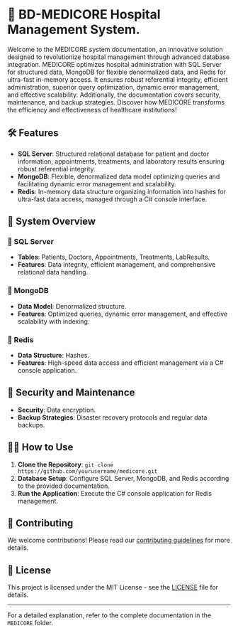 # 🚀 BD-MEDICORE Hospital Management System.

Welcome to the MEDICORE system documentation, an innovative solution designed to revolutionize hospital management through advanced database integration. MEDICORE optimizes hospital administration with SQL Server for structured data, MongoDB for flexible denormalized data, and Redis for ultra-fast in-memory access. It ensures robust referential integrity, efficient administration, superior query optimization, dynamic error management, and effective scalability. Additionally, the documentation covers security, maintenance, and backup strategies. Discover how MEDICORE transforms the efficiency and effectiveness of healthcare institutions!

## 🛠 Features

- **SQL Server**: Structured relational database for patient and doctor information, appointments, treatments, and laboratory results ensuring robust referential integrity.
- **MongoDB**: Flexible, denormalized data model optimizing queries and facilitating dynamic error management and scalability.
- **Redis**: In-memory data structure organizing information into hashes for ultra-fast data access, managed through a C# console interface.

## 💎 System Overview

### 🥘 SQL Server
- **Tables**: Patients, Doctors, Appointments, Treatments, LabResults.
- **Features**: Data integrity, efficient management, and comprehensive relational data handling.

### 🥘 MongoDB
- **Data Model**: Denormalized structure.
- **Features**: Optimized queries, dynamic error management, and effective scalability with indexing.

### 🥘 Redis
- **Data Structure**: Hashes.
- **Features**: High-speed data access and efficient management via a C# console application.

## 📔 Security and Maintenance
- **Security**: Data encryption.
- **Backup Strategies**: Disaster recovery protocols and regular data backups.

## 🐱‍👤 How to Use
1. **Clone the Repository**: `git clone https://github.com/yourusername/medicore.git`
2. **Database Setup**: Configure SQL Server, MongoDB, and Redis according to the provided documentation.
3. **Run the Application**: Execute the C# console application for Redis management.

## 🎈 Contributing
We welcome contributions! Please read our [contributing guidelines](CONTRIBUTING.md) for more details.

## 🔗 License
This project is licensed under the MIT License - see the [LICENSE](LICENSE) file for details.

---

For a detailed explanation, refer to the complete documentation in the `MEDICORE` folder.
